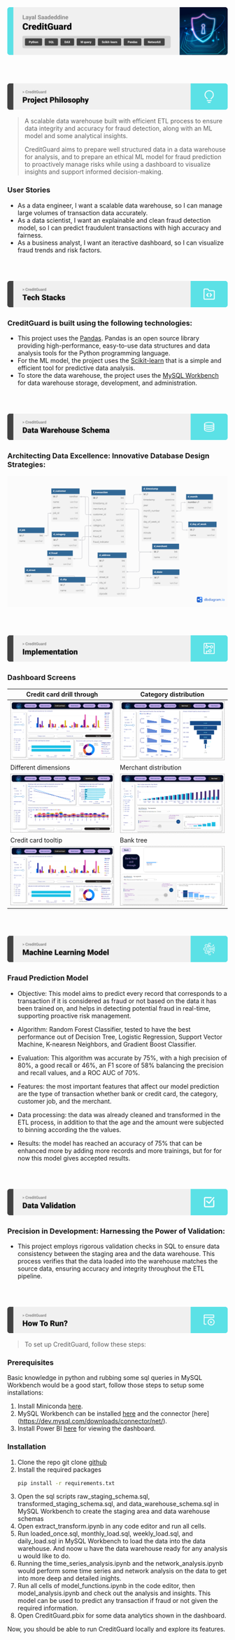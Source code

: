 <img src="./readme/title1.svg"/>

<br><br>

<!-- project philosophy -->
<img src="./readme/title2.svg"/>

> A scalable data warehouse built with efficient ETL process to ensure data integrity and accuracy for fraud detection, along with an ML model and some analytical insights.
>
> CreditGuard aims to prepare well structured data in a data warehouse for analysis, and to prepare an ethical ML model for fraud prediction to proactively manage risks while using a dashboard to visualize insights and support informed decision-making.

### User Stories
- As a data engineer, I want a scalable data warehouse, so I can manage large volumes of transaction data accurately.
- As a data scientist, I want an explainable and clean fraud detection model, so I can predict fraudulent transactions with high accuracy and fairness.
- As a business analyst, I want an iteractive dashboard, so I can visualize fraud trends and risk factors.

<br><br>
<!-- Tech stack -->
<img src="./readme/title3.svg"/>

###  CreditGuard is built using the following technologies:

- This project uses the [Pandas](https://pandas.pydata.org/docs/). Pandas is an open source library providing high-performance, easy-to-use data structures and data analysis tools for the Python programming language.
- For the ML model, the project uses the [Scikit-learn](https://scikit-learn.org/stable/) that is a simple and efficient tool for predictive data analysis.
- To store the data warehouse, the project uses the [MySQL Workbench](https://dev.mysql.com/doc/workbench/en/) for data warehouse storage, development, and administration.

<br><br>
<!-- Data Warehouse Design -->
<img src="./readme/title5.svg"/>

###  Architecting Data Excellence: Innovative Database Design Strategies:

<img src="./readme/screens/Fraudulent activities.png">


<br><br>


<!-- Implementation -->
<img src="./readme/title6.svg"/>


### Dashboard Screens 
| Credit card drill through | Category distribution |
| ---| ---|
| ![Credit card drill through](./readme/screens/cc_drill.gif) | ![Category distribution](./readme/screens/category.gif) |
|  Different dimensions | Merchant distribution  |
| ![Dimensions](./readme/screens/dimension.gif) | ![Merchant distribution](./readme/screens/merchant.gif) |
| Credit card tooltip | Bank tree |
| ![Credit card tooltip](./readme/screens/tooltip.gif) | ![Tree](./readme/screens/tree.gif) |
<br><br>


<!-- Prompt Engineering -->
<img src="./readme/title7.svg"/>

###  Fraud Prediction Model

 - Objective: This model aims to predict every record that corresponds to a transaction if it is considered as fraud or not based on the data it has been trained on, and helps in detecting potential fraud in real-time, supporting proactive risk management.

 - Algorithm: Random Forest Classifier, tested to have the best performance out of Decision Tree, Logistic Regression, Support Vector Machine, K-nearesn Neighbors, and Gradient Boost Classifier.

 - Evaluation: This algorithm was accurate by 75%, with a high precision of 80%, a good recall or 46%, an F1 score of 58% balancing the precision and recall values, and a ROC AUC of 70%.

 - Features: the most important features that affect our model prediction are the type of transaction whether bank or credit card, the category, customer job, and the merchant.

 - Data processing: the data was already cleaned and transformed in the ETL process, in addition to that the age and the amount were subjected to binning according the the values.

 - Results: the model has reached an accuracy of 75% that can be enhanced more by adding more records and more trainings, but for for now this model gives accepted results.

<br><br>

<!-- Validation -->
<img src="./readme/title9.svg"/>

###  Precision in Development: Harnessing the Power of Validation:

- This project employs rigorous validation checks in SQL to ensure data consistency between the staging area and the data warehouse. This process verifies that the data loaded into the warehouse matches the source data, ensuring accuracy and integrity throughout the ETL pipeline.

<br><br>


<!-- How to run -->
<img src="./readme/title10.svg"/>

> To set up CreditGuard, follow these steps:

### Prerequisites

Basic knowledge in python and rubbing some sql queries in MySQL Workbench would be a good start, follow those steps to setup some installations:
1. Install Miniconda [here](https://docs.anaconda.com/miniconda/).
2. MySQL Workbench can be installed [here](https://dev.mysql.com/downloads/) and the connector [here] (https://dev.mysql.com/downloads/connector/net/).
3. Install Power BI [here](https://www.microsoft.com/en-us/power-platform/products/power-bi/desktop) for viewing the dashboard. 

### Installation

1. Clone the repo
   git clone [github](https://github.com/layalsaad/CreditGuard.git)
2. Install the required packages
   ```sh
   pip install -r requirements.txt
   ```
3. Open the sql scripts raw_staging_schema.sql, transformed_staging_schema.sql, and     data_warehouse_schema.sql in MySQL Workbench to create the staging area and data warehouse schemas
4. Open extract_transform.ipynb in any code editor and run all cells.
5. Run loaded_once.sql, monthly_load.sql, weekly_load.sql, and daily_load.sql in MySQL Workbench to load the data into the data warehouse. And noow u have the data warehouse ready for any analysis u would like to do.
6. Running the time_series_analysis.ipynb and the network_analysis.ipynb would perform some time series and network analysis on the data to get into more deep and detailed inights.
7. Run all cells of model_functions.ipynb in the code editor, then model_analysis.ipynb and check out the analysis and insights. This model can be used to predict any transaction if fraud or not given the required information.
8. Open CreditGuard.pbix for some data analytics shown in the dashboard.



Now, you should be able to run CreditGuard locally and explore its features.